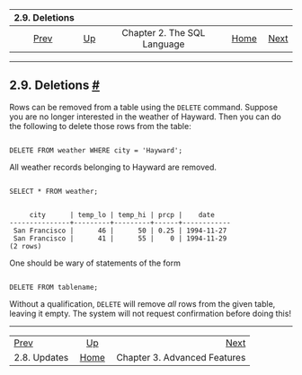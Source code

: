 <!--?xml version="1.0" encoding="UTF-8" standalone="no"?-->

|                2.9. Deletions                |                                                       |                             |                                                       |                                                                |
| :------------------------------------------: | :---------------------------------------------------- | :-------------------------: | ----------------------------------------------------: | -------------------------------------------------------------: |
| [Prev](tutorial-update.html "2.8. Updates")  | [Up](tutorial-sql.html "Chapter 2. The SQL Language") | Chapter 2. The SQL Language | [Home](index.html "PostgreSQL 17devel Documentation") |  [Next](tutorial-advanced.html "Chapter 3. Advanced Features") |

***

## 2.9. Deletions [#](#TUTORIAL-DELETE)



Rows can be removed from a table using the `DELETE` command. Suppose you are no longer interested in the weather of Hayward. Then you can do the following to delete those rows from the table:

```

DELETE FROM weather WHERE city = 'Hayward';
```

All weather records belonging to Hayward are removed.

```

SELECT * FROM weather;
```

```

     city      | temp_lo | temp_hi | prcp |    date
---------------+---------+---------+------+------------
 San Francisco |      46 |      50 | 0.25 | 1994-11-27
 San Francisco |      41 |      55 |    0 | 1994-11-29
(2 rows)
```

One should be wary of statements of the form

```

DELETE FROM tablename;
```

Without a qualification, `DELETE` will remove *all* rows from the given table, leaving it empty. The system will not request confirmation before doing this!

***

|                                              |                                                       |                                                                |
| :------------------------------------------- | :---------------------------------------------------: | -------------------------------------------------------------: |
| [Prev](tutorial-update.html "2.8. Updates")  | [Up](tutorial-sql.html "Chapter 2. The SQL Language") |  [Next](tutorial-advanced.html "Chapter 3. Advanced Features") |
| 2.8. Updates                                 | [Home](index.html "PostgreSQL 17devel Documentation") |                                   Chapter 3. Advanced Features |
